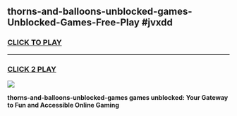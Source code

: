 
## thorns-and-balloons-unblocked-games-Unblocked-Games-Free-Play #jvxdd
<h3>
<a href="https://us.freeplayer.one?title=thorns-and-balloons-unblocked-games&ref=9M">CLICK TO PLAY</a></h3>
<hr>

<h3>
<a href="https://us.freeplayer.one?title=thorns-and-balloons-unblocked-games&ref=9M">CLICK 2 PLAY</a>
  
</h3>

<a href="https://us.freeplayer.one?title=thorns-and-balloons-unblocked-games&ref=9M"><img src="https://clearcache.store/games.png"></a>


**thorns-and-balloons-unblocked-games games unblocked: Your Gateway to Fun and Accessible Online Gaming**
